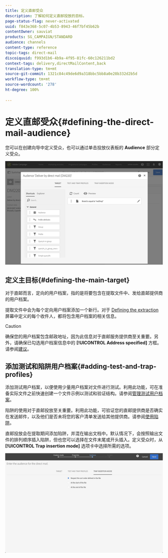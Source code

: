 ```yaml
---
title: 定义直邮受众
description: 了解如何定义直邮投放的目标。
page-status-flag: never-activated
uuid: f843e368-5c07-4b53-8943-46f7bf45b62b
contentOwner: sauviat
products: SG_CAMPAIGN/STANDARD
audience: channels
content-type: reference
topic-tags: direct-mail
discoiquuid: f993d1b6-4b9a-4f95-81fc-60c126211bd2
context-tags: delivery,directMailContent,back
translation-type: tm+mt
source-git-commit: 1321c84c49de6d9a318bbc5bb8a0e28b332d2b5d
workflow-type: tm+mt
source-wordcount: '278'
ht-degree: 100%

---
```



# 定义直邮受众{#defining-the-direct-mail-audience}

您可以在创建向导中定义受众，也可以通过单击投放仪表板的 **Audience** 部分定义受众。

![](assets/direct_mail_15.png)

## 定义主目标{#defining-the-main-target}

对于直邮而言，定向的用户档案，指的是将要包含在提取文件中、发给直邮提供商的用户档案。

提取文件中会为每个定向用户档案添加一个新行。对于 [Defining the extraction](../../channels/using/defining-the-direct-mail-content.md#defining-the-extraction) 屏幕中定义的每个收件人，都将包含用户档案的相关信息。

>[!CAUTION]
>
>确保您的用户档案包含邮政地址，因为此信息对于直邮服务提供商至关重要。另外，请确保已勾选用户档案信息中的 **[!UICONTROL Address specified]** 方框。请参阅[建议](../../channels/using/about-direct-mail.md#recommendations)。

## 添加测试和陷阱用户档案{#adding-test-and-trap-profiles}

添加测试用户档案，以便使用少量用户档案对文件进行测试。利用此功能，可在准备实际文件之前快速创建一个文件示例以测试和验证结构。请参阅[管理测试用户档案](../../audiences/using/managing-test-profiles.md)。

陷阱的使用对于直邮投放至关重要。利用此功能，可验证您的直邮提供商是否确实在发送邮件，以及他们是否未将您的客户清单发送给其他提供商。请参阅[使用陷阱](../../sending/using/using-traps.md)。

直邮投放会在提取期间添加陷阱，并混在输出文档中。默认情况下，会按照输出文件的排列顺序插入陷阱，但也您可以选择在文件末尾或开头插入。定义受众时，从 **[!UICONTROL Trap insertion mode]** 选项卡中选择所需的选项。

![](assets/direct_mail_trap_insertion_mode.png)
